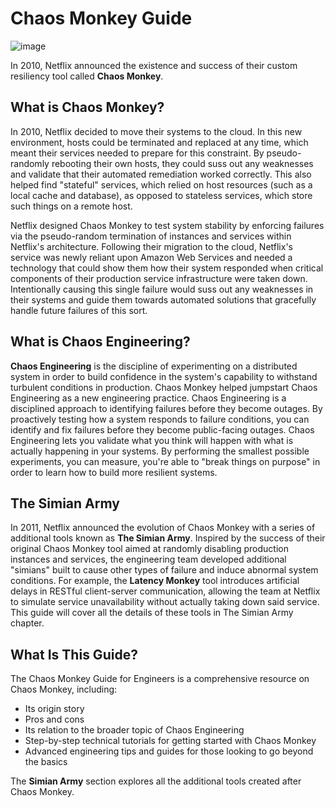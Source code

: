 # Chaos Monkey Guide

![image](https://github.com/cloudtechner/chaos-engineering-tools/assets/87966660/3dc79ad2-51be-4fd7-b072-0fc2d10e6181)


In 2010, Netflix announced the existence and success of their custom resiliency tool called **Chaos Monkey**.

## What is Chaos Monkey?

In 2010, Netflix decided to move their systems to the cloud. In this new environment, hosts could be terminated and replaced at any time, which meant their services needed to prepare for this constraint. By pseudo-randomly rebooting their own hosts, they could suss out any weaknesses and validate that their automated remediation worked correctly. This also helped find "stateful" services, which relied on host resources (such as a local cache and database), as opposed to stateless services, which store such things on a remote host.

Netflix designed Chaos Monkey to test system stability by enforcing failures via the pseudo-random termination of instances and services within Netflix's architecture. Following their migration to the cloud, Netflix's service was newly reliant upon Amazon Web Services and needed a technology that could show them how their system responded when critical components of their production service infrastructure were taken down. Intentionally causing this single failure would suss out any weaknesses in their systems and guide them towards automated solutions that gracefully handle future failures of this sort.

## What is Chaos Engineering?

**Chaos Engineering** is the discipline of experimenting on a distributed system in order to build confidence in the system's capability to withstand turbulent conditions in production. Chaos Monkey helped jumpstart Chaos Engineering as a new engineering practice. Chaos Engineering is a disciplined approach to identifying failures before they become outages. By proactively testing how a system responds to failure conditions, you can identify and fix failures before they become public-facing outages. Chaos Engineering lets you validate what you think will happen with what is actually happening in your systems. By performing the smallest possible experiments, you can measure, you're able to "break things on purpose" in order to learn how to build more resilient systems.

## The Simian Army

In 2011, Netflix announced the evolution of Chaos Monkey with a series of additional tools known as **The Simian Army**. Inspired by the success of their original Chaos Monkey tool aimed at randomly disabling production instances and services, the engineering team developed additional "simians" built to cause other types of failure and induce abnormal system conditions. For example, the **Latency Monkey** tool introduces artificial delays in RESTful client-server communication, allowing the team at Netflix to simulate service unavailability without actually taking down said service. This guide will cover all the details of these tools in The Simian Army chapter.

## What Is This Guide?

The Chaos Monkey Guide for Engineers is a comprehensive resource on Chaos Monkey, including:

- Its origin story
- Pros and cons
- Its relation to the broader topic of Chaos Engineering
- Step-by-step technical tutorials for getting started with Chaos Monkey
- Advanced engineering tips and guides for those looking to go beyond the basics

The **Simian Army** section explores all the additional tools created after Chaos Monkey.





